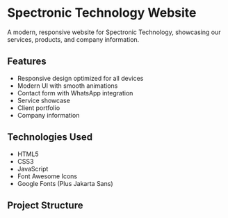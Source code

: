 # Spectronic Technology Website

A modern, responsive website for Spectronic Technology, showcasing our services, products, and company information.

## Features

- Responsive design optimized for all devices
- Modern UI with smooth animations
- Contact form with WhatsApp integration
- Service showcase
- Client portfolio
- Company information

## Technologies Used

- HTML5
- CSS3
- JavaScript
- Font Awesome Icons
- Google Fonts (Plus Jakarta Sans)

## Project Structure
